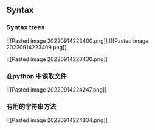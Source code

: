 ## Syntax
### Syntax trees
![[Pasted image 20220914223400.png]]
![[Pasted image 20220914223409.png]]

![[Pasted image 20220914223430.png]]

### 在python 中读取文件

![[Pasted image 20220914224247.png]]

### 有用的字符串方法
![[Pasted image 20220914224334.png]]
